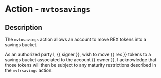 # Action - `mvtosavings`

## Description

The `mvtosavings` action allows an account to move REX tokens into a savings bucket.

As an authorized party I, {{ signer }}, wish to move {{ rex }} tokens to a savings bucket associated to the account {{ owner }}. I acknowledge that those tokens will then be subject to any maturity restrictions described in the `mvfrsavings` action. 


